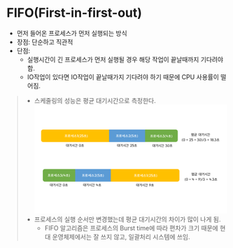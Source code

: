 # FIFO(First-in-first-out)

* 먼저 들어온 프로세스가 먼저 실행되는 방식
* 장점: 단순하고 직관적
* 단점: 
  - 실행시간이 긴 프로세스가 먼저 실행될 경우 해당 작업이 끝날때까지 기다려야 함.
  - IO작업이 있다면 IO작업이 끝날때가지 기다려야 하기 때문에 CPU 사용률이 떨어짐. 

> * 스케줄링의 성능은 평균 대기시간으로 측정한다.
 ![](../images/3_cpu-scheduling/FIFO.png)
> * 프로세스의 실행 순서만 변경했는데 평균 대기시간의 차이가 많이 나게 됨.
>   - FIFO 알고리즘은 프로세스의 Burst time에 따라 편차가 크기 때문에 현대 운영체제에서는 잘 쓰지 않고, 일괄처리 시스템에 쓰임.